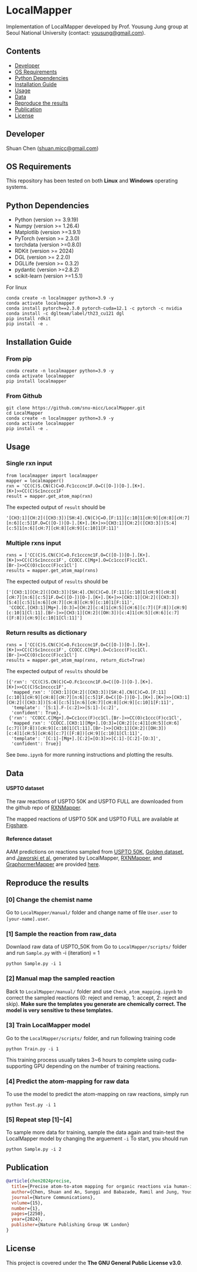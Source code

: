 # LocalMapper

Implementation of LocalMapper developed by Prof. Yousung Jung group at Seoul National University (contact: yousung@gmail.com).

## Contents

- [Developer](#developer)
- [OS Requirements](#os-requirements)
- [Python Dependencies](#python-dependencies)
- [Installation Guide](#installation-guide)
- [Usage](#usage)
- [Data](#data)
- [Reproduce the results](#reproduce-the-results)
- [Publication](#publication)
- [License](#license)

## Developer
Shuan Chen (shuan.micc@gmail.com)<br>

## OS Requirements
This repository has been tested on both **Linux** and **Windows** operating systems.

## Python Dependencies
* Python (version >= 3.9.19)
* Numpy (version >= 1.26.4)
* Matplotlib (version >=3.9.1)
* PyTorch (version >= 2.3.0)
* torchdata (version >=0.8.0)
* RDKit (version >= 2024)
* DGL (version >= 2.2.0)
* DGLLife (version >= 0.3.2)
* pydantic (version >=2.8.2)
* scikit-learn (version >=1.5.1)

For linux 
```
conda create -n localmapper python=3.9 -y
conda activate localmapper
conda install pytorch==2.3.0 pytorch-cuda=12.1 -c pytorch -c nvidia
conda install -c dglteam/label/th23_cu121 dgl
pip install rdkit
pip install -e .
```
  
## Installation Guide
### From pip
```
conda create -n localmapper python=3.9 -y
conda activate localmapper
pip install localmapper
```

### From Github
```
git clone https://github.com/snu-micc/LocalMapper.git
cd LocalMapper
conda create -n localmapper python=3.9 -y
conda activate localmapper
pip install -e .
```

## Usage
### Single rxn input
```
from localmapper import localmapper
mapper = localmapper()
rxn = 'CC(C)S.CN(C)C=O.Fc1cccnc1F.O=C([O-])[O-].[K+].[K+]>>CC(C)Sc1ncccc1F'
result = mapper.get_atom_map(rxn)
```
The expected output of `result` should be
```
'[CH3:1][CH:2]([CH3:3])[SH:4].CN(C)C=O.[F:11][c:10]1[cH:9][cH:8][cH:7][n:6][c:5]1F.O=C([O-])[O-].[K+].[K+]>>[CH3:1][CH:2]([CH3:3])[S:4][c:5]1[n:6][cH:7][cH:8][cH:9][c:10]1[F:11]'
```

### Multiple rxns input
```
rxns = ['CC(C)S.CN(C)C=O.Fc1cccnc1F.O=C([O-])[O-].[K+].[K+]>>CC(C)Sc1ncccc1F', CCOCC.C[Mg+].O=Cc1ccc(F)cc1Cl.[Br-]>>CC(O)c1ccc(F)cc1Cl']
results = mapper.get_atom_map(rxns)
```
The expected output of `results` should be
```
['[CH3:1][CH:2]([CH3:3])[SH:4].CN(C)C=O.[F:11][c:10]1[cH:9][cH:8][cH:7][n:6][c:5]1F.O=C([O-])[O-].[K+].[K+]>>[CH3:1][CH:2]([CH3:3])[S:4][c:5]1[n:6][cH:7][cH:8][cH:9][c:10]1[F:11]',
 'CCOCC.[CH3:1][Mg+].[O:3]=[CH:2][c:4]1[cH:5][cH:6][c:7]([F:8])[cH:9][c:10]1[Cl:11].[Br-]>>[CH3:1][CH:2]([OH:3])[c:4]1[cH:5][cH:6][c:7]([F:8])[cH:9][c:10]1[Cl:11]']
```

### Return results as dictionary
```
rxns = ['CC(C)S.CN(C)C=O.Fc1cccnc1F.O=C([O-])[O-].[K+].[K+]>>CC(C)Sc1ncccc1F', CCOCC.C[Mg+].O=Cc1ccc(F)cc1Cl.[Br-]>>CC(O)c1ccc(F)cc1Cl']
results = mapper.get_atom_map(rxns, return_dict=True)
```
The expected output of `results` should be
```
[{'rxn': 'CC(C)S.CN(C)C=O.Fc1cccnc1F.O=C([O-])[O-].[K+].[K+]>>CC(C)Sc1ncccc1F',
  'mapped_rxn': '[CH3:1][CH:2]([CH3:3])[SH:4].CN(C)C=O.[F:11][c:10]1[cH:9][cH:8][cH:7][n:6][c:5]1F.O=C([O-])[O-].[K+].[K+]>>[CH3:1][CH:2]([CH3:3])[S:4][c:5]1[n:6][cH:7][cH:8][cH:9][c:10]1[F:11]',
  'template': '[S:1].F-[c:2]>>[S:1]-[c:2]',
  'confident': True},
 {'rxn': 'CCOCC.C[Mg+].O=Cc1ccc(F)cc1Cl.[Br-]>>CC(O)c1ccc(F)cc1Cl',
  'mapped_rxn': 'CCOCC.[CH3:1][Mg+].[O:3]=[CH:2][c:4]1[cH:5][cH:6][c:7]([F:8])[cH:9][c:10]1[Cl:11].[Br-]>>[CH3:1][CH:2]([OH:3])[c:4]1[cH:5][cH:6][c:7]([F:8])[cH:9][c:10]1[Cl:11]',
  'template': '[C:1]-[Mg+].[C:2]=[O:3]>>[C:1]-[C:2]-[O:3]',
  'confident': True}]
```
See `Demo.ipynb` for more running instructions and plotting the results.

## Data
#### USPTO dataset
The raw reactions of USPTO 50K and USPTO FULL are downloaded from the github repo of [RXNMapper](https://github.com/rxn4chemistry/rxnmapper).

The mapped reactions of USPTO 50K and USPTO FULL are available at [Figshare](https://doi.org/10.6084/m9.figshare.25046471.v1).

#### Reference dataset
AAM predictions on reactions sampled from [USPTO 50K](https://pubs.acs.org/doi/10.1021/acs.jcim.6b00564), [Golden dataset](https://onlinelibrary.wiley.com/doi/10.1002/minf.202100138), and [Jaworski et al.](https://www.nature.com/articles/s41467-019-09440-2) generated  by LocalMapper, [RXNMapper](https://www.science.org/doi/10.1126/sciadv.abe4166), and [GraphormerMapper](https://pubs.acs.org/doi/10.1021/acs.jcim.2c00344) are provided [here](https://github.com/kaist-amsg/LocalMapper/tree/main/comparison).

## Reproduce the results
### [0] Change the chemist name
Go to `LocalMapper/manual/` folder and change name of file `User.user` to `[your-name].user`.

### [1] Sample the reaction from raw_data
Downlaod raw data of USPTO_50K from 
Go to `LocalMapper/scripts/` folder and run `Sample.py` with -i (iteration) = 1
```
python Sample.py -i 1
```

### [2] Manual map the sampled reaction
Back to `LocalMapper/manual/` folder and use `Check_atom_mapping.ipynb` to correct the sampled reactions (0: reject and remap, 1: accept, 2: reject and skip). 
**Make sure the templates you generate are chemically correct. The model is very sensitive to these templates.**


### [3] Train LocalMapper model
Go to the `LocalMapper/scripts/` folder, and run following training code 
```
python Train.py -i 1
```

This training process usually takes 3~6 hours to complete using cuda-supporting GPU depending on the number of training reactions.

### [4] Predict the atom-mapping for raw data 
To use the model to predict the atom-mapping on raw reactions, simply run
```
python Test.py -i 1
```

### [5] Repeat step [1]~[4] 
To sample more data for training, sample the data again and train-test the LocalMapper model by changing the arguement `-i`
To start, you should run
```
python Sample.py -i 2
```

## Publication
```bibtex
@article{chen2024precise,
  title={Precise atom-to-atom mapping for organic reactions via human-in-the-loop machine learning},
  author={Chen, Shuan and An, Sunggi and Babazade, Ramil and Jung, Yousung},
  journal={Nature Communications},
  volume={15},
  number={1},
  pages={2250},
  year={2024},
  publisher={Nature Publishing Group UK London}
}
```

## License
This project is covered under the **The GNU General Public License v3.0**.
